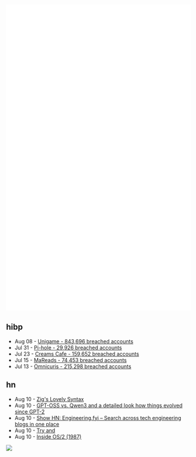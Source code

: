 ![Metrics](https://raw.githubusercontent.com/phixion/phixion/master/metrics.svg)

## hibp

<!--
for https://github.com/phixion/phixion/blob/main/.github/workflows/feeds.yml
-->
<!--START_SECTION:haveibeenpwnd-->
- Aug 08 - [Unigame - 843,696 breached accounts](https://haveibeenpwned.com/Breach/Unigame)
- Jul 31 - [Pi-hole - 29,926 breached accounts](https://haveibeenpwned.com/Breach/ThePi-Hole)
- Jul 23 - [Creams Cafe - 159,652 breached accounts](https://haveibeenpwned.com/Breach/CreamsCafe)
- Jul 15 - [MaReads - 74,453 breached accounts](https://haveibeenpwned.com/Breach/MaReads)
- Jul 13 - [Omnicuris - 215,298 breached accounts](https://haveibeenpwned.com/Breach/Omnicuris)
<!--END_SECTION:haveibeenpwnd-->

## hn

<!--
for https://github.com/phixion/phixion/blob/main/.github/workflows/feeds.yml
-->
<!--START_SECTION:hn-->
- Aug 10 - [Zig's Lovely Syntax](https://matklad.github.io/2025/08/09/zigs-lovely-syntax.html)
- Aug 10 - [GPT-OSS vs. Qwen3 and a detailed look how things evolved since GPT-2](https://magazine.sebastianraschka.com/p/from-gpt-2-to-gpt-oss-analyzing-the)
- Aug 10 - [Show HN: Engineering.fyi – Search across tech engineering blogs in one place](https://engineering.fyi/)
- Aug 10 - [Try and](https://ygdp.yale.edu/phenomena/try-and)
- Aug 10 - [Inside OS/2 (1987)](https://gitpi.us/article-archive/inside-os2/)
<!--END_SECTION:hn-->

<!--
for https://yhype.me
-->
![](https://hit.yhype.me/github/profile?user_id=13013670)
